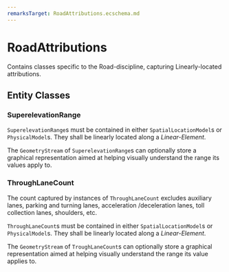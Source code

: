 ```yaml
---
remarksTarget: RoadAttributions.ecschema.md
---
```


# RoadAttributions

Contains classes specific to the Road-discipline, capturing Linearly-located attributions.

## Entity Classes

### SuperelevationRange

`SuperelevationRange`s must be contained in either `SpatialLocationModel`s or `PhysicalModel`s. They shall be linearly located along a *Linear-Element*.

The `GeometryStream` of `SuperelevationRange`s can optionally store a graphical representation aimed at helping visually understand the range its values apply to.

### ThroughLaneCount

 The count captured by instances of `ThroughLaneCount` excludes auxiliary lanes, parking and turning lanes, acceleration /deceleration lanes, toll collection lanes, shoulders, etc.

 `ThroughLaneCount`s must be contained in either `SpatialLocationModel`s or `PhysicalModel`s. They shall be linearly located along a *Linear-Element*.

The `GeometryStream` of `TroughLaneCount`s can optionally store a graphical representation aimed at helping visually understand the range its value applies to.